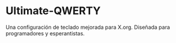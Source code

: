 Ultimate-QWERTY
===============

Una configuración de teclado mejorada para X.org. Diseñada para programadores y esperantistas.
